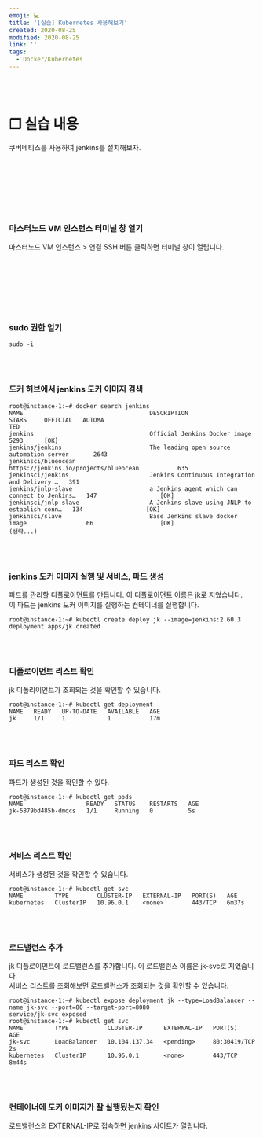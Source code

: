 ```yaml
---
emoji: 💻
title: '[실습] Kubernetes 사용해보기'
created: 2020-08-25
modified: 2020-08-25
link: ''
tags:
  - Docker/Kubernetes
---
```

<br></br>





# **❐ 실습 내용**
쿠버네티스를 사용하여 jenkins를 설치해보자. 
<br></br><br></br><br></br><br></br>





### **마스터노드 VM 인스턴스 터미널 창 열기**
마스터노드 VM 인스턴스 > 연결 SSH 버튼 클릭하면 터미널 창이 열립니다.
<br></br><br></br><br></br><br></br>





### **sudo 권한 얻기**
```
sudo -i
```
<br></br>

### **도커 허브에서 jenkins 도커 이미지 검색**
```
root@instance-1:~# docker search jenkins
NAME                                    DESCRIPTION                                     STARS     OFFICIAL   AUTOMA
TED
jenkins                                 Official Jenkins Docker image                   5293      [OK]       
jenkins/jenkins                         The leading open source automation server       2643                 
jenkinsci/blueocean                     https://jenkins.io/projects/blueocean           635                  
jenkinsci/jenkins                       Jenkins Continuous Integration and Delivery …   391                  
jenkins/jnlp-slave                      a Jenkins agent which can connect to Jenkins…   147                  [OK]
jenkinsci/jnlp-slave                    A Jenkins slave using JNLP to establish conn…   134                  [OK]
jenkinsci/slave                         Base Jenkins slave docker image                 66                   [OK]
(생략...)
```
<br></br>

### **jenkins 도커 이미지 실행 및 서비스, 파드 생성**
파드를 관리할 디플로이먼트를 만듭니다. 이 디플로이먼트 이름은 jk로 지었습니다.  
이 파드는 jenkins 도커 이미지를 실행하는 컨테이너를 실행합니다.
```
root@instance-1:~# kubectl create deploy jk --image=jenkins:2.60.3
deployment.apps/jk created
```
<br></br>

### **디폴로이먼트 리스트 확인**
jk 디폴리이언트가 조회되는 것을 확인할 수 있습니다.
```
root@instance-1:~# kubectl get deployment
NAME   READY   UP-TO-DATE   AVAILABLE   AGE
jk     1/1     1            1           17m
```
<br></br>

### **파드 리스트 확인**
파드가 생성된 것을 확인할 수 있다.
```
root@instance-1:~# kubectl get pods
NAME                  READY   STATUS    RESTARTS   AGE
jk-5879bd485b-dmqcs   1/1     Running   0          5s
```
<br></br>

### **서비스 리스트 확인**
서비스가 생성된 것을 확인할 수 있습니다.
```
root@instance-1:~# kubectl get svc
NAME         TYPE        CLUSTER-IP   EXTERNAL-IP   PORT(S)   AGE
kubernetes   ClusterIP   10.96.0.1    <none>        443/TCP   6m37s
```
<br></br>

### **로드밸런스 추가**
jk 디플로이먼트에 로드밸런스를 추가합니다. 이 로드밸런스 이름은 jk-svc로 지었습니다.  
서비스 리스트를 조회해보면 로드밸런스가 조회되는 것을 확인할 수 있습니다.
```
root@instance-1:~# kubectl expose deployment jk --type=LoadBalancer --name jk-svc --port=80 --target-port=8080
service/jk-svc exposed
root@instance-1:~# kubectl get svc
NAME         TYPE           CLUSTER-IP      EXTERNAL-IP   PORT(S)        AGE
jk-svc       LoadBalancer   10.104.137.34   <pending>     80:30419/TCP   2s
kubernetes   ClusterIP      10.96.0.1       <none>        443/TCP        8m44s
```
<br></br>

### **컨테이너에 도커 이미지가 잘 실행됬는지 확인**
로드밸런스의 EXTERNAL-IP로 접속하면 jenkins 사이트가 열립니다.  
<br></br><br></br>
